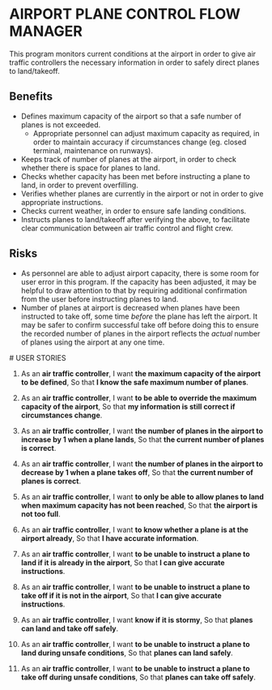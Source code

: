 
# AIRPORT PLANE CONTROL FLOW MANAGER

This program monitors current conditions at the airport in order to give air traffic controllers the necessary information in order to safely direct planes to land/takeoff.

## Benefits

- Defines maximum capacity of the airport so that a safe number of planes is not exceeded.
    - Appropriate personnel can adjust maximum capacity as required, in order to maintain accuracy if circumstances change (eg. closed terminal, maintenance on runways).
- Keeps track of number of planes at the airport, in order to check whether there is space for planes to land.
- Checks whether capacity has been met before instructing a plane to land, in order to prevent overfilling.
- Verifies whether planes are currently in the airport or not in order to give appropriate instructions.
- Checks current weather, in order to ensure safe landing conditions.
- Instructs planes to land/takeoff after verifying the above, to facilitate clear communication between air traffic control and flight crew.
  
## Risks

- As personnel are able to adjust airport capacity, there is some room for user error in this program. If the capacity has been adjusted, it may be helpful to draw attention to that by requiring additional confirmation from the user before instructing planes to land.
- Number of planes at airport is decreased when planes have been instructed to take off, some time *before* the plane has left the airport. It may be safer to confirm successful take off before doing this to ensure the recorded number of planes in the airport reflects the *actual* number of planes using the airport at any one time.


# USER STORIES

1.  As an **air traffic controller**,
    I want **the maximum capacity of the airport to be defined**,
    So that **I know the safe maximum number of planes**.

2.  As an **air traffic controller**,
    I want **to be able to override the maximum capacity of the airport**,
    So that **my information is still correct if circumstances change**.

3.  As an **air traffic controller**,
    I want **the number of planes in the airport to increase by 1 when a plane lands**,
    So that **the current number of planes is correct**.

4. As an **air traffic controller**,
    I want **the number of planes in the airport to decrease by 1 when a plane takes off**,
    So that **the current number of planes is correct**.

5.  As an **air traffic controller**,
    I want **to only be able to allow planes to land when maximum capacity has not been reached**,
    So that **the airport is not too full**.

6.  As an **air traffic controller**,
    I want **to know whether a plane is at the airport already**,
    So that **I have accurate information**.

7.  As an **air traffic controller**,
    I want **to be unable to instruct a plane to land if it is already in the airport**,
    So that **I can give accurate instructions**.

8.  As an **air traffic controller**,
    I want **to be unable to instruct a plane to take off if it is not in the airport**,
    So that **I can give accurate instructions**.

9.  As an **air traffic controller**,
    I want **know if it is stormy**,
    So that **planes can land and take off safely**.

10. As an **air traffic controller**,
    I want **to be unable to instruct a plane to land during unsafe conditions**,
    So that **planes can land safely**.

11. As an **air traffic controller**,
    I want **to be unable to instruct a plane to take off during unsafe conditions**,
    So that **planes can take off safely**.
